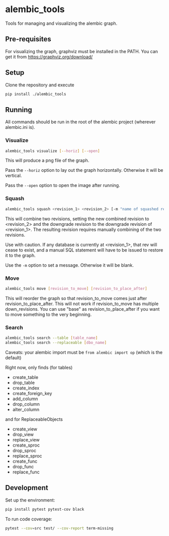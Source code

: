 # alembic_tools

Tools for managing and visualizing the alembic graph.

## Pre-requisites

For visualizing the graph, graphviz must be installed in the PATH. You can get it from https://graphviz.org/download/

## Setup

Clone the repository and execute

```bash
pip install ./alembic_tools
```

## Running

All commands should be run in the root of the alembic project (wherever alembic.ini is).

### Visualize

```bash
alembic_tools visualize [--horiz] [--open]
```

This will produce a png file of the graph.

Pass the `--horiz` option to lay out the graph horizontally. Otherwise it will be vertical.

Pass the `--open` option to open the image after running.

### Squash

```bash
alembic_tools squash <revision_1> <revision_2> [-m "name of squashed revision"]
```

This will combine two revisions, setting the new combined revision to <revision_2> and the downgrade revision to the downgrade revision of <revision_1>. The resulting revision requires manually combining of the two revisions.

Use with caution. If any database is currently at <revision_1>, that rev will cease to exist, and a manual SQL statement will have to be issued to restore it to the graph.

Use the `-m` option to set a message. Otherwise it will be blank.

### Move

```bash
alembic_tools move [revision_to_move] [revision_to_place_after]
```

This will reorder the graph so that revision_to_move comes just after revision_to_place_after. This will not
work if revision_to_move has multiple down_revisions. You can use "base" as revision_to_place_after if you want
to move something to the very beginning.

### Search

```bash
alembic_tools search --table [table_name]
alembic_tools search --replaceable [dbo_name]
```

Caveats: your alembic import must be `from alembic import op` (which is the default)

Right now, only finds (for tables)

- create_table
- drop_table
- create_index
- create_foreign_key
- add_column
- drop_column
- alter_column

and for ReplaceableObjects

- create_view
- drop_view
- replace_view
- create_sproc
- drop_sproc
- replace_sproc
- create_func
- drop_func
- replace_func


## Development

Set up the environment:

```bash
pip install pytest pytest-cov black
```

To run code coverage:

```bash
pytest --cov=src test/ --cov-report term-missing
```